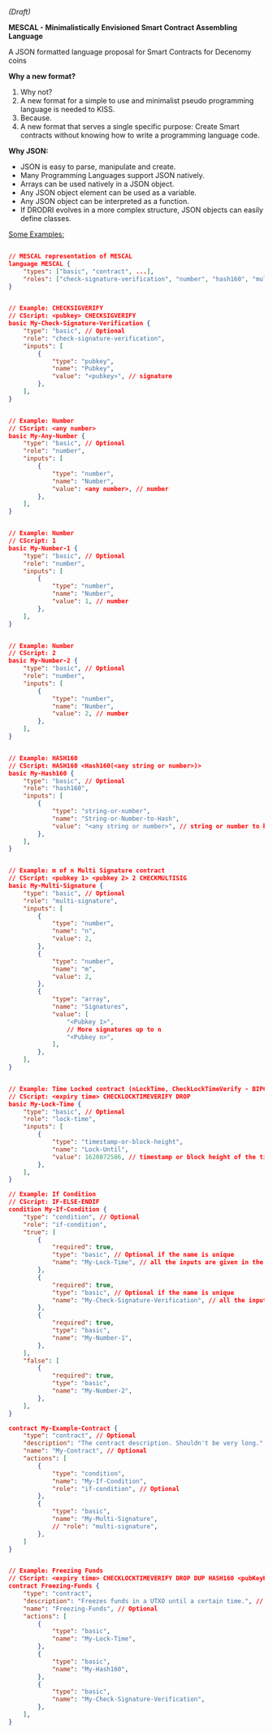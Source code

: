 _(Draft)_

**MESCAL - Minimalistically Envisioned Smart Contract Assembling Language** 

A JSON formatted language proposal for Smart Contracts for Decenomy coins

**Why a new format?**



1. Why not?
2. A new format for a simple to use and minimalist pseudo programming language is needed to KISS.
3. Because.
4. A new format that serves a single specific purpose: Create Smart contracts without knowing how to write a programming language code.

**Why JSON:**



*   JSON is easy to parse, manipulate and create. 
*   Many Programming Languages support JSON natively. 
*   Arrays can be used natively in a JSON object.
*   Any JSON object element can be used as a variable.
*   Any JSON object can be interpreted as a function.
*   If DRODRI evolves in a more complex structure, JSON objects can easily define classes.

<span style="text-decoration:underline;">Some Examples:</span>


```json

// MESCAL representation of MESCAL
language MESCAL {
    "types": ["basic", "contract", ...],
    "roles": ["check-signature-verification", "number", "hash160", "multi-signature", ...]
}


// Example: CHECKSIGVERIFY
// CScript: <pubkey> CHECKSIGVERIFY
basic My-Check-Signature-Verification {
    "type": "basic", // Optional
    "role": "check-signature-verification",
    "inputs": [
        {
            "type": "pubkey",
            "name": "Pubkey",
            "value": "<pubkey>", // signature
        },
    ],
}


// Example: Number
// CScript: <any number>
basic My-Any-Number {
    "type": "basic", // Optional
    "role": "number",
    "inputs": [
        {
            "type": "number",
            "name": "Number",
            "value": <any number>, // number
        },
    ],
}


// Example: Number
// CScript: 1
basic My-Number-1 {
    "type": "basic", // Optional
    "role": "number",
    "inputs": [
        {
            "type": "number",
            "name": "Number",
            "value": 1, // number
        },
    ],
}


// Example: Number
// CScript: 2
basic My-Number-2 {
    "type": "basic", // Optional
    "role": "number",
    "inputs": [
        {
            "type": "number",
            "name": "Number",
            "value": 2, // number
        },
    ],
}


// Example: HASH160
// CScript: HASH160 <Hash160(<any string or number>)>
basic My-Hash160 {
    "type": "basic", // Optional
    "role": "hash160",
    "inputs": [
        {
            "type": "string-or-number",
            "name": "String-or-Number-to-Hash",
            "value": "<any string or number>", // string or number to be hashed
        },
    ],
}


// Example: m of n Multi Signature contract
// CScript: <pubkey 1> <pubkey 2> 2 CHECKMULTISIG
basic My-Multi-Signature {
    "type": "basic", // Optional
	"role": "multi-signature",
    "inputs": [
        {
            "type": "number",
            "name": "n",
            "value": 2,
        },
        {
            "type": "number",
            "name": "m",
            "value": 2,
        },
        {
            "type": "array",
            "name": "Signatures",
            "value": [
                "<Pubkey 1>",
                // More signatures up to n
                "<Pubkey n>",
            ],
        },
    ],
}


// Example: Time Locked contract (nLockTime, CheckLockTimeVerify - BIP65, "Relative locktime"/nSequence - BIP68/112/113, CheckSequenceVerify - BIP68/112/113)
// CScript: <expiry time> CHECKLOCKTIMEVERIFY DROP
basic My-Lock-Time {
    "type": "basic", // Optional
	"role": "lock-time",
	"inputs": [
        {
            "type": "timestamp-or-block-height",
            "name": "Lock-Until",
            "value": 1620872586, // timestamp or block height of the time until the funds are kept locked
        },
    ],
}

// Example: If Condition
// CScript: IF-ELSE-ENDIF
condition My-If-Condition {
    "type": "condition", // Optional
    "role": "if-condition",
    "true": [
        {
            "required": true,
            "type": "basic", // Optional if the name is unique
            "name": "My-Lock-Time", // all the inputs are given in the basic json object declaration.
        },
        {
            "required": true,
            "type": "basic", // Optional if the name is unique
            "name": "My-Check-Signature-Verification", // all the inputs are given in the basic json object declaration.
        },
        {
            "required": true,
            "type": "basic",
            "name": "My-Number-1",
        },
    ],
    "false": [
        {
            "required": true,
            "type": "basic",
            "name": "My-Number-2",
        },
    ],
}

contract My-Example-Contract {
    "type": "contract", // Optional
    "description": "The contract description. Shouldn't be very long.", // Optional
    "name": "My-Contract", // Optional
    "actions": [
        {
            "type": "condition",
            "name": "My-If-Condition",
            "role": "if-condition", // Optional
        },
        {
            "type": "basic",
            "name": "My-Multi-Signature",
            // "role": "multi-signature",
        },
    ]
}


// Example: Freezing Funds
// CScript: <expiry time> CHECKLOCKTIMEVERIFY DROP DUP HASH160 <pubKeyHash> EQUALVERIFY CHECKSIG
contract Freezing-Funds {
    "type": "contract",
    "description": "Freezes funds in a UTXO until a certain time.", // Optional
    "name": "Freezing-Funds", // Optional
    "actions": [
        {
            "type": "basic",
            "name": "My-Lock-Time",
        },
        {
            "type": "basic",
            "name": "My-Hash160",
        },
        {
            "type": "basic",
            "name": "My-Check-Signature-Verification",
        },
    ],
}

```